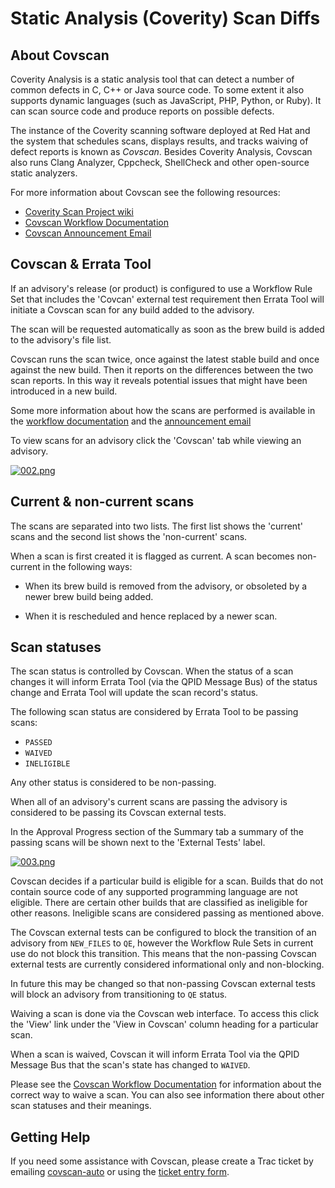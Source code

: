 Static Analysis (Coverity) Scan Diffs
=====================================

About Covscan
-------------

Coverity Analysis is a static analysis tool that can detect a number of common
defects in C, C++ or Java source code. To some extent it also supports dynamic
languages (such as JavaScript, PHP, Python, or Ruby). It can scan source code
and produce reports on possible defects.

The instance of the Coverity scanning software deployed at Red Hat and the
system that schedules scans, displays results, and tracks waiving of defect
reports is known as _Covscan_. Besides Coverity Analysis, Covscan also runs
Clang Analyzer, Cppcheck, ShellCheck and other open-source static analyzers.

For more information about Covscan see the following resources:

- [Coverity Scan Project wiki][covscanwiki]
- [Covscan Workflow Documentation][covscandoc]
- [Covscan Announcement Email][covscanemail]

[covscanwiki]: https://engineering.redhat.com/trac/CoverityScan/wiki
[covscandoc]: http://cov01.lab.eng.brq.redhat.com/covscan_documentation.html
[covscanemail]: http://post-office.corp.redhat.com/archives/os-devel-list/2013-June/msg00002.html

Covscan & Errata Tool
---------------------

If an advisory's release (or product) is configured to use a Workflow Rule Set
that includes the 'Covcan' external test requirement then Errata Tool will
initiate a Covscan scan for any build added to the advisory.

The scan will be requested automatically as soon as the brew build is added to
the advisory's file list.

Covscan runs the scan twice, once against the latest stable build and once
against the new build. Then it reports on the differences between the two scan
reports. In this way it reveals potential issues that might have been
introduced in a new build.

Some more information about how the scans are performed is available in the
[workflow documentation][covscandoc] and the [announcement email][covscanemail]

To view scans for an advisory click the 'Covscan' tab while viewing an advisory.

[![002.png](images/covscan/002.png)](images/covscan/002.png)

Current & non-current scans
---------------------------

The scans are separated into two lists. The first list shows the 'current'
scans and the second list shows the 'non-current' scans.

When a scan is first created it is flagged as current. A scan becomes
non-current in the following ways:

- When its brew build is removed from the advisory, or obsoleted by a newer
  brew build being added.

- When it is rescheduled and hence replaced by a newer scan.

Scan statuses
-------------

The scan status is controlled by Covscan. When the status of a scan changes it
will inform Errata Tool (via the QPID Message Bus) of the status change and
Errata Tool will update the scan record's status.

The following scan status are considered by Errata Tool to be passing scans:

- `PASSED`
- `WAIVED`
- `INELIGIBLE`

Any other status is considered to be non-passing.

When all of an advisory's current scans are passing the advisory is considered to
be passing its Covscan external tests.

In the Approval Progress section of the Summary tab a summary of the passing
scans will be shown next to the 'External Tests' label.

[![003.png](images/covscan/003.png)](images/covscan/003.png)

Covscan decides if a particular build is eligible for a scan. Builds that do
not contain source code of any supported programming language are not eligible.
There are certain other builds that are classified as ineligible for other
reasons. Ineligible scans are considered passing as mentioned above.

<note>

The Covscan external tests can be configured to block the transition of an
advisory from `NEW_FILES` to `QE`, however the Workflow Rule Sets in current
use do not block this transition. This means that the non-passing Covscan
external tests are currently considered informational only and non-blocking.

In future this may be changed so that non-passing Covscan external tests will
block an advisory from transitioning to `QE` status.

</note>

Waiving a scan is done via the Covscan web interface. To access this click the
'View' link under the 'View in Covscan' column heading for a particular scan.

When a scan is waived, Covscan it will inform Errata Tool via the QPID
Message Bus that the scan's state has changed to `WAIVED`.

Please see the [Covscan Workflow Documentation][covscandoc] for information
about the correct way to waive a scan. You can also see information there
about other scan statuses and their meanings.

Getting Help
------------

If you need some assistance with Covscan, please create
a Trac ticket by emailing [covscan-auto][covscanauto] or using the [ticket
entry form][covscanticket].

[covscanauto]: mailto:covscan-auto@redhat.com
[covscanticket]: https://engineering.redhat.com/trac/CoverityScan/newticket
